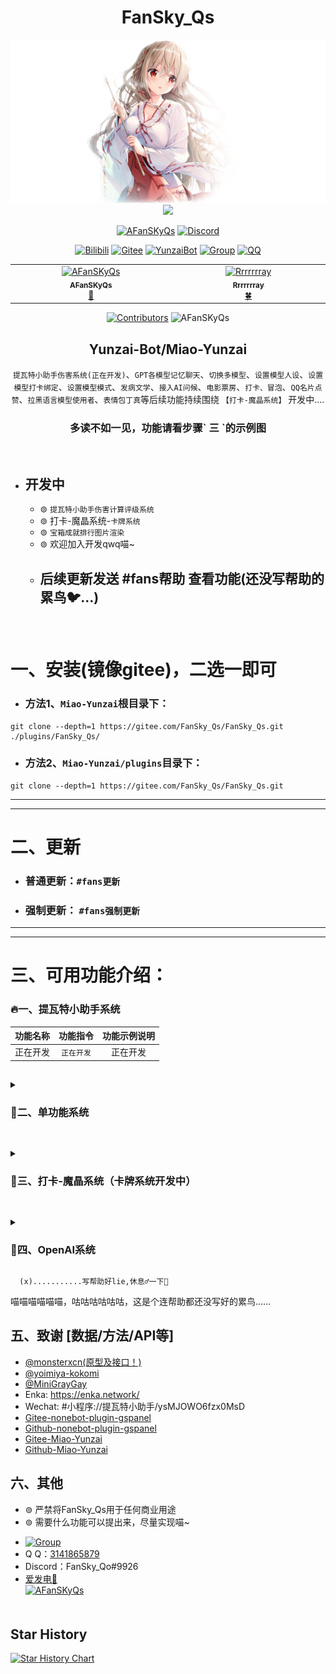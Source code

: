 <div align="center">
<h1>FanSky_Qs</h1>
<!--   <img src="https://i.imgtg.com/2023/02/11/cmxuS.png" alt="BgImg"> -->
  <img src="https://raw.githubusercontent.com/AFanSKyQs/AFanSKyQs/main/acg.png" alt="BgImg">
  </a>
<!-- ![](https://komarev.com/ghpvc/?username=AFanSKyQs) -->
<br><img src="https://count.getloli.com/get/@:fansky_qs?theme=asoul" /> <br>

[![AFanSKyQs](https://img.shields.io/badge/GitHub_AFanSKyQs-yellowgreen?logo=github)](https://github.com/AFanSKyQs)
[![Discord](https://img.shields.io/badge/Discord_FanSky_Qo-blueviolet?logo=discord)](https://twitter.com/lilianlee90/)
<!-- [![GitHub](https://img.shields.io/badge/GitHub-FanSky_Qs-black?style=flat-square&logo=github)](https://github.com/AFanSKyQs/FanSky_Qs) -->
[![Bilibili](https://img.shields.io/badge/Bilibili_繁星灬守护-ff69b4?logo=bilibili)](https://space.bilibili.com/400618772)
[![Gitee](https://img.shields.io/badge/Gitee？那是什么鸭~-blueviolet?style=flat-square&logo=gitee)](https://gitee.com/FanSky_Qs)
[![YunzaiBot](https://img.shields.io/badge/Yunzai-v3.0.0-9cf?style=flat-square&logo=dependabot)](https://gitee.com/Le-niao/Yunzai-Bot) [![Group](https://img.shields.io/badge/Q群-755794036-red?style=flat-square&logo=GroupMe&logoColor=important)](https://jq.qq.com/?_wv=1027&k=I2HCxKdM) [![QQ](https://img.shields.io/badge/QQ-3141865879-success?style=flat-square&logo=tencent-qq)](https://res.abeim.cn/api/qq/?qq=3141865879) 
<table>
  <tbody>
    <tr>
      <td align="center" valign="top" width="16%"><a href="https://github.com/AFanSKyQs"><img src="https://avatars.githubusercontent.com/u/59954030?v=4?s=100" width="100px;" alt="AFanSKyQs"/><br /><sub><b>AFanSKyQs</b></sub></a><br /><a href="https://github.com/AFanSKyQs/FanSky_Qs/commits?author=AFanSKyQs" title="Code">🌸</a></td>
      <td align="center" valign="top" width="16%"><a href="https://github.com/Rrrrrrray"><img src="https://avatars.githubusercontent.com/u/28804884?v=4?s=100" width="100px;" alt="Rrrrrrray"/><br /><sub><b>Rrrrrrray</b></sub></a><br /><a href="https://github.com/AFanSKyQs/FanSky_Qs/commits?author=Rrrrrrray" title="Code">🍀</a></td>
      </tr>
  </tbody>
</table>

[![Contributors](https://img.shields.io/badge/Contributors-2-orange.svg?style=flat-square)](#Cntributors)
![AFanSKyQs](https://komarev.com/ghpvc/?username=AFanSkyQs)

</div>

<div align="center">
  <h2>Yunzai-Bot/Miao-Yunzai</h2>

`提瓦特小助手伤害系统(正在开发)`、`GPT各模型记忆聊天`、`切换多模型`、`设置模型人设`、`设置模型打卡绑定`、`设置模型模式`、`发病文学`、`接入AI问候`、`电影票房`、`打卡、冒泡`、`QQ名片点赞`、`拉黑语言模型使用者`、`表情包丁真`等后续功能持续围绕 `【打卡-魔晶系统】` 开发中....
  
  </div>


<div align="center">
<h3>多读不如一见，功能请看步骤` 三 `的示例图</h3>
  </div>

<br>

* ## 开发中
   - ⊚ `提瓦特小助手伤害计算评级系统`
   - ⊚ 打卡-魔晶系统-`卡牌系统`
   - ⊚ `宝箱成就排行图片渲染`
   - ⊚ 欢迎加入开发qwq喵~
   - <h2> 后续更新发送 #fans帮助 查看功能(还没写帮助的累鸟🐦...) </h2>


<br>
 
  ##
  
<h1>一、安装(镜像gitee)，二选一即可</h1> 

  - ### 方法1、`Miao-Yunzai`根目录下：
   ```
   git clone --depth=1 https://gitee.com/FanSky_Qs/FanSky_Qs.git ./plugins/FanSky_Qs/
   ```
  - ### 方法2、`Miao-Yunzai/plugins`目录下：
```
git clone --depth=1 https://gitee.com/FanSky_Qs/FanSky_Qs.git
```

<hr>
<hr>

<h1>二、更新</h1>

  - ### 普通更新：`#fans更新`

  - ### 强制更新： `#fans强制更新`

<hr>
<hr>

<h1>三、可用功能介绍：</h1>

<div align="left">
  <h3>🔥一、提瓦特小助手系统</h3>
  
| 功能名称  | 功能指令 |功能示例说明 |
| :-------------: | :-------------: |:-------------: |
| 正在开发 | `正在开发`|正在开发|
    
 </div>
 
 ##

<div align="left">
  
<!--   <h1>🌟单功能系统</h1> -->
  
   
  <details>
    <summary>
      <h3>🌟二、单功能系统</h3>
<!--     <h2>点击展开查看单功能系统</h2> -->
    </summary>
<!--    <div> -->
  
| 功能名称  | 功能指令 |功能示例说明 |
| :-------------: | :-------------: |:-------------: |
| ✨电影票房  | `猫眼票房`、`电影票房`  | ![电影票房压缩](https://user-images.githubusercontent.com/59954030/224909906-8b4756e0-dc76-4be8-b7fa-edf989cc28d6.png)|
| 🔥机器人对你发病  | `发电`,或者直接艾特机器人`不加任何话，即空消息`  | ![发病压缩](https://user-images.githubusercontent.com/59954030/224910000-884d6a3c-a693-4878-b704-c633ef69616a.png)|
| 🌱一眼丁真  | `一眼丁真`、`遗言丁真`..等  | ![一眼丁真压缩](https://user-images.githubusercontent.com/59954030/224910023-34e717b4-aa61-41c1-a2e8-1f4f68fc9535.png)|
| 💐 点赞  | `点赞`、`赞我` | 有点赞卡片、需要加好友才能点上赞噢喵~<br>![点赞压缩](https://user-images.githubusercontent.com/59954030/224924192-eccb51c0-0d6f-4379-a6b8-81caff88f41b.png)|
|🌟派蒙的星光考察（感觉每人玩，先咕咕了） | `派蒙的星光考察`、`星光考察`,`猜+角色` | |
     
     
  
<!--   </div> -->
<!--     </details> -->
 </div>
 
##

<div align="left">
<!--   <h1>🍁打卡-魔晶系统（卡牌系统开发中）</h1> -->
  
<!-- ### 目前仅记录魔晶值与部分信息，后续将开发联动魔晶的`卡牌系统` -->
  <details>
    <summary><h3>🍁三、打卡-魔晶系统（卡牌系统开发中）</h3></summary>
<!--     <summary><h2>点击展开查看打卡系统</h2></summary> -->
    
| 功能名称 | 功能指令？ |功能示例说明 |
| ------------- | ------------- |:-------------: |
| 打卡  | `打卡`、`冒泡`  |![打卡图1压缩](https://user-images.githubusercontent.com/59954030/224912018-1fb61980-ddd3-4341-a195-9e98042a05bb.png)<br>![打卡图压缩](https://user-images.githubusercontent.com/59954030/224912447-e22e0475-18e4-4b69-a61b-cdb1a9a335e1.png)|
| 首次打卡时间  | `首次打卡时间`  | ![首次打卡时间压缩](https://user-images.githubusercontent.com/59954030/224911605-1c1f9c3a-534d-4483-84d5-6ad0f8636ec7.png)|
| 打卡用户总览  | `打卡统计` |![打卡统计压缩](https://user-images.githubusercontent.com/59954030/224911909-7cecf7ca-f238-438c-a536-a42565da4a59.png)|
  
<!--     </div> -->
  </details>
  </div>
 
##

<div align="left">
<!--   <h1> 🤯 OpenAI系统 </h1> -->
  
  <details>
    <summary>
      <h3> 🤯四、OpenAI系统 </h3>
<!--       <h2>点击展开查看OpenAI系统</h2> -->
    </summary>
  
模型的使用:设置好你的`OpenAI_Key`以后，艾特机器人即可开始对话聊天<br>![S@QNXEP$V{2TY`Z@SNKQ8XL](https://user-images.githubusercontent.com/59954030/224913376-7a6a0ca0-9d5e-48c7-a687-8f85e6ac56c3.png)
  
  ### OpenAI的API只需要Clash开启任意非大陆节点即可，插件内设置了走Clash端口，有问题请入群艾特我一下，免费解决问题和提供一些东西[755794036](https://jq.qq.com/?_wv=1027&k=I2HCxKdM) 
 
| 功能名称 | 功能指令？ |功能示例说明 |
| ------------- | ------------- |------------- |
|  模型列表 | `语言模型列表`  | 查看所有语言`模型列表`，并且有切换提示<br> ![语言模型列表压缩](https://user-images.githubusercontent.com/59954030/224918129-6b0d664d-bf6a-497a-a7de-20b0af1e71e6.png)|
| 更换模型  | `更换语言模型`1、`切换语言模型`2  | 切换语言模型，不同模型回答等可能不一样，目前支持`1`、`2`俩种模型，`GPT3` 和 `GPT3.5`<br>![更换语言模型1压缩](https://user-images.githubusercontent.com/59954030/224918515-c3f71f57-2bd1-4b02-bf10-fb2efbf2c6e3.png)|
| 禁用某人使用OpenAI  | `拉黑语言模型`123456789  | `QQ：123456789`将不可用`OpenAI`对话 |
| 模型人设  | `设置模型人设`你是一只猫娘.....  | 将模型人设设置为你后面说的预设(`你是一只猫娘.....`)，每次切换人设会自动识别并重新开始记忆对话 |
|  模型模式 | `设置模型模式`1  | 模式1：每轮重置,`不记忆对话`、模式2：`记忆对话`，`每个人的记忆是单独的` |
| 模型联动打卡系统|`设置模型打卡`开启  | 与打卡的魔晶系统联动，每次对话`花费8魔晶`，无魔晶或无打卡会提示  |
| 早、中、晚问候|无需指令  | 设置了`OpenAI_key`后，群友发早、晚、早安...等所有问候词语都会`接入AI`，然后AI做出对问候的回复<br>![AI问候压缩](https://user-images.githubusercontent.com/59954030/224919065-3ca33e2d-5644-4c40-8f76-a87ce7f384fc.png)|
    
<!--     </details> -->
 </div>
 
  
      (x)...........写帮助好lie,休息♂一下🥝
  喵喵喵喵喵喵，咕咕咕咕咕咕，这是个连帮助都还没写好的累鸟......

## 五、致谢 [数据/方法/API等]
  - [@monsterxcn(原型及接口！)](https://github.com/monsterxcn)
  - [@yoimiya-kokomi](https://github.com/yoimiya-kokomi)
  - [@MiniGrayGay](https://github.com/MiniGrayGay)
  - Enka: https://enka.network/
  - Wechat: #小程序://提瓦特小助手/ysMJOWO6fzx0MsD
  - [Gitee-nonebot-plugin-gspanel](https://gitee.com/work-for-myself/nonebot-plugin-gspanel)
  - [Github-nonebot-plugin-gspanel](https://github.com/monsterxcn/nonebot-plugin-gspanel)
  - [Gitee-Miao-Yunzai](https://gitee.com/yoimiya-kokomi/Miao-Yunzai)
  - [Github-Miao-Yunzai](https://github.com/yoimiya-kokomi/Miao-Yunzai)

 

## 六、其他
  - ⊚ 严禁将FanSky_Qs用于任何商业用途
  - ⊚ 需要什么功能可以提出来，尽量实现喵~
<!--   - QQ群:[755794036](https://jq.qq.com/?_wv=1027&k=I2HCxKdM) -->
  - [![Group](https://img.shields.io/badge/QQ群-755794036-red?style=flat-square&logo=GroupMe&logoColor=important)](https://jq.qq.com/?_wv=1027&k=I2HCxKdM)
  - Q Q：[3141865879](https://res.abeim.cn/api/qq/?qq=3141865879)
  - Discord：FanSky_Qo#9926
  - [爱发电🌸](https://afdian.net/a/afanskyqs)<br><td align="center" valign="top" width="100%"><a href="https://afdian.net/a/afanskyqs"><img src="https://i.imgtg.com/2023/03/18/luiPi.jpg" width="300px;" alt="AFanSKyQs"/><br /><sub><b></b></sub></a><br /><a href="https://github.com/AFanSKyQs/FanSky_Qs/commits?author=AFanSKyQs" title="Code"></a></td>
  
## Star History

[![Star History Chart](https://api.star-history.com/svg?repos=AFanSKyQs/FanSky_Qs&type=Date)](https://star-history.com/#AFanSKyQs/FanSky_Qs&Date)

